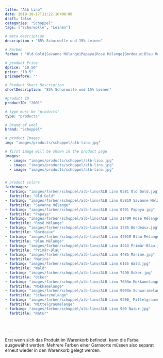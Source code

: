 ```yaml
---
title: "Alb Lino"
date: 2019-10-17T11:22:16+06:00
draft: false
categories: "Schoppel"
tags: ["Schurwolle", "Leinen"]

# meta description
description : "85% Schurwolle und 15% Leinen"

# Farben
farben : "Old Gold|Savanne Mélange|Papaya|Rosé Mélange|Bordeaux|Blau Mélange|Primär-Blau|Marine|Wald|Ocker|Mokkamelange|Schwarzmelange|Mittelgraumelange|Natur"

# product Price
dprice: "10,50"
price: "10.5"
priceBefore: ""

# Product Short Description
shortDescription: "85% Schurwolle und 15% Leinen"

#product ID
productID: "2001"

# type must be "products"
type: "products"

# Brand of wool
brand: "Schoppel"

# product Images
img: "images/products/schoppel/alb-lino.jpg"

# first image will be shown in the product page
images:
  - image: "images/products/schoppel/alb-lino.jpg"
  - image: "images/products/schoppel/alb-lino.jpg"
  - image: "images/products/schoppel/alb-lino.jpg"


# product colors
farbimages:
- farbimg: "images/farben/schoppel/alb-lino/ALB Lino 0581 Old Gold.jpg"	
  farbtitle: "Old Gold"
- farbimg: "images/farben/schoppel/alb-lino/ALB Lino 0581M Savanne Mélange.jpg"	
  farbtitle: "Savanne Mélange"
- farbimg: "images/farben/schoppel/alb-lino/ALB Lino 0701 Papaya.jpg"	
  farbtitle: "Papaya"
- farbimg: "images/farben/schoppel/alb-lino/ALB Lino 2140M Rosé Mélange.jpg"	
  farbtitle: "Rosé Mélange"
- farbimg: "images/farben/schoppel/alb-lino/ALB Lino 3285 Bordeaux.jpg"	
  farbtitle: "Bordeaux"
- farbimg: "images/farben/schoppel/alb-lino/ALB Lino 4201M Blau Mélange.jpg"	
  farbtitle: "Blau Mélange"
- farbimg: "images/farben/schoppel/alb-lino/ALB Lino 4463 Primär-Blau.jpg"	
  farbtitle: "Primär-Blau"
- farbimg: "images/farben/schoppel/alb-lino/ALB Lino 4485 Marine.jpg"	
  farbtitle: "Marine"
- farbimg: "images/farben/schoppel/alb-lino/ALB Lino 6165 Wald.jpg"	
  farbtitle: "Wald"
- farbimg: "images/farben/schoppel/alb-lino/ALB Lino 7490 Ocker.jpg"	
  farbtitle: "Ocker"
- farbimg: "images/farben/schoppel/alb-lino/ALB Lino 7693m Mokkamelange.jpg"	
  farbtitle: "Mokkamelange"
- farbimg: "images/farben/schoppel/alb-lino/ALB Lino 9093m Schwarzmelange.jpg"	
  farbtitle: "Schwarzmelange"
- farbimg: "images/farben/schoppel/alb-lino/ALB Lino 9200_ Mittelgraumelange.jpg"	
  farbtitle: "Mittelgraumelange"
- farbimg: "images/farben/schoppel/alb-lino/ALB Lino 980 Natur.jpg"	
  farbtitle: "Natur"


  
---
```


Erst wenn sich das Produkt im Warenkorb befindet, kann die Farbe ausgewählt werden.
Mehrere Farben einer Garnsorte müssen also separat erneut wieder in den Warenkorb gelegt werden.
 
